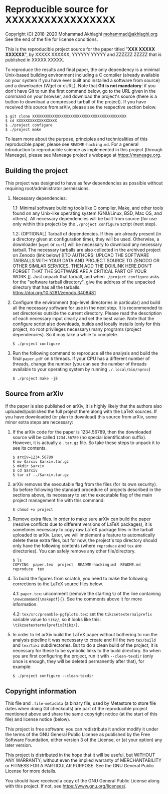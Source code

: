 Reproducible source for XXXXXXXXXXXXXXXXX
=========================================

Copyright (C) 2018-2020 Mohammad Akhlaghi <mohammad@akhlaghi.org>\
See the end of the file for license conditions.

This is the reproducible project source for the paper titled "**XXX XXXXX
XXXXXX**", by XXXXX XXXXXX, YYYYYY YYYYY and ZZZZZZ ZZZZZ that is published
in XXXXX XXXXX.

To reproduce the results and final paper, the only dependency is a minimal
Unix-based building environment including a C compiler (already available
on your system if you have ever built and installed a software from source)
and a downloader (Wget or cURL). Note that **Git is not mandatory**: if you
don't have Git to run the first command below, go to the URL given in the
command on your browser, and download the project's source (there is a
button to download a compressed tarball of the project). If you have
received this source from arXiv, please see the respective section below.

```shell
$ git clone XXXXXXXXXXXXXXXXXXXXXXXXXXXXXXXXXXXXXXXXXX
$ cd XXXXXXXXXXXXXXXXXX
$ ./project configure
$ ./project make
```

To learn more about the purpose, principles and technicalities of this
reproducible paper, please see `README-hacking.md`. For a general
introduction to reproducible science as implemented in this project
(through Maneage), please see Maneage project's webpage at
https://maneage.org.





Building the project
--------------------

This project was designed to have as few dependencies as possible without
requiring root/administrator permissions.

1. Necessary dependencies:

   1.1: Minimal software building tools like C compiler, Make, and other
        tools found on any Unix-like operating system (GNU/Linux, BSD, Mac
        OS, and others). All necessary dependencies will be built from
        source (for use only within this project) by the `./project
        configure` script (next step).

   1.2: (OPTIONAL) Tarball of dependencies. If they are already present (in
        a directory given at configuration time), they will be
        used. Otherwise, a downloader (`wget` or `curl`) will be necessary
        to download any necessary tarball. The necessary tarballs are also
        collected in the archived project on Zenodo (link below) [[TO
        AUTHORS: UPLOAD THE SOFTWARE TARBALLS WITH YOUR DATA AND PROJECT
        SOURCE TO ZENODO OR OTHER SIMILAR SERVICES. THEN ADD THE DOI/LINK
        HERE.DON'T FORGET THAT THE SOFTWARE ARE A CRITICAL PART OF YOUR
        WORK.]]. Just unpack that tarball, and when `./project configure`
        asks for the "software tarball directory", give the address of the
        unpacked directory that has all the tarballs.
          https://doi.org/10.5281/zenodo.3408481

2. Configure the environment (top-level directories in particular) and
   build all the necessary software for use in the next step. It is
   recommended to set directories outside the current directory. Please
   read the description of each necessary input clearly and set the best
   value. Note that the configure script also downloads, builds and locally
   installs (only for this project, no root privileges necessary) many
   programs (project dependencies). So it may take a while to complete.

     ```shell
     $ ./project configure
     ```

3. Run the following command to reproduce all the analysis and build the
   final `paper.pdf` on `8` threads. If your CPU has a different number of
   threads, change the number (you can see the number of threads available
   to your operating system by running `./.local/bin/nproc`)

     ```shell
     $ ./project make -j8
     ```





Source from arXiv
-----------------
If the paper is also published on arXiv, it is highly likely that the
authors also uploaded/published the full project there along with the LaTeX
sources. If you have downloaded (or plan to download) this source from
arXiv, some minor extra steps are necessary:

1. If the arXiv code for the paper is 1234.56789, then the downloaded
   source will be called `1234.56789` (no special identification
   suffix). However, it is actually a `.tar.gz` file. So take these steps
   to unpack it to see its contents.

     ```shell
     $ arxiv=1234.56789
     $ mv $arxiv $arxiv.tar.gz
     $ mkdir $arxiv
     $ cd $arxiv
     $ tar xf ../$arxiv.tar.gz
     ```

2. arXiv removes the executable flag from the files (for its own
   security). So before following the standard procedure of projects
   described in the sections above, its necessary to set the executable
   flag of the main project management file with this command:

     ```shell
     $ chmod +x project
     ```

3. Remove extra files. In order to make sure arXiv can build the paper
   (resolve conflicts due to different versions of LaTeX packages), it is
   sometimes necessary to copy raw LaTeX package files in the tarball
   uploaded to arXiv. Later, we will implement a feature to automatically
   delete these extra files, but for now, the project's top directory
   should only have the following contents (where `reproduce` and `tex` are
   directories). You can safely remove any other file/directory.

     ```shell
     $ ls
     COPYING  paper.tex  project  README-hacking.md  README.md  reproduce  tex
     ```

4. To build the figures from scratch, you need to make the following
   corrections to the LaTeX source files below.

   4.1: `paper.tex`: uncomment (remove the starting `%`) of the line
         containing `\newcommand{\makepdf}{}`. See the comments above it
         for more information.

   4.2: `tex/src/preamble-pgfplots.tex`: set the `tikzsetexternalprefix`
        variable value to `tikz/`, so it looks like this:
        `\tikzsetexternalprefix{tikz/}`.

5. In order to let arXiv build the LaTeX paper without bothering to run the
   analysis pipeline it was necessary to create and fill the two
   `tex/build` and `tex/tikz` subdirectories. But to do a clean build of
   the project, it is necessary for these to be symbolic links to the build
   directory. So when you are first configuring the project, run it with
   `--clean-texdir` (only once is enough, they will be deleted permanently
   after that), for example:

     ```shell
     $ ./project configure --clean-texdir
     ```





Copyright information
---------------------

This file and `.file-metadata` (a binary file, used by Metastore to store
file dates when doing Git checkouts) are part of the reproducible project
mentioned above and share the same copyright notice (at the start of this
file) and license notice (below).

This project is free software: you can redistribute it and/or modify it
under the terms of the GNU General Public License as published by the Free
Software Foundation, either version 3 of the License, or (at your option)
any later version.

This project is distributed in the hope that it will be useful, but WITHOUT
ANY WARRANTY; without even the implied warranty of MERCHANTABILITY or
FITNESS FOR A PARTICULAR PURPOSE. See the GNU General Public License for
more details.

You should have received a copy of the GNU General Public License along
with this project.  If not, see <https://www.gnu.org/licenses/>.